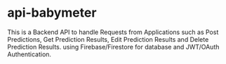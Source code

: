 # api-babymeter
This is a Backend API to handle Requests from Applications such as Post Predictions, Get Prediction Results, Edit Prediction Results and Delete Prediction Results. using Firebase/Firestore for database and JWT/OAuth Authentication.
